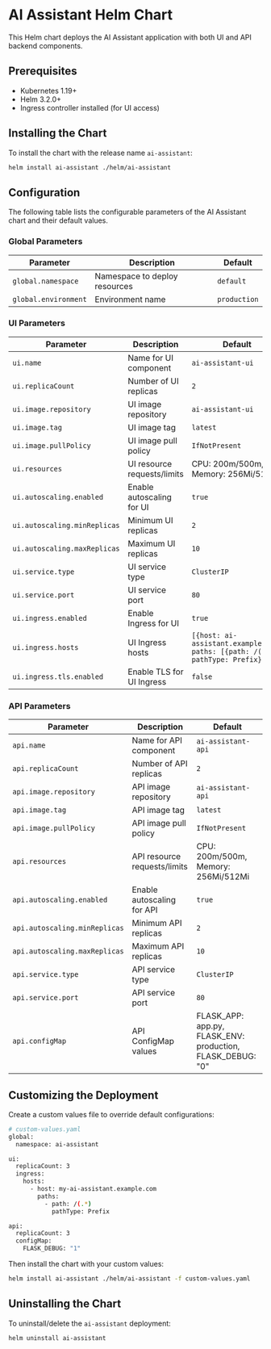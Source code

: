 
# AI Assistant Helm Chart

This Helm chart deploys the AI Assistant application with both UI and API backend components.

## Prerequisites

- Kubernetes 1.19+
- Helm 3.2.0+
- Ingress controller installed (for UI access)

## Installing the Chart

To install the chart with the release name `ai-assistant`:

```bash
helm install ai-assistant ./helm/ai-assistant
```

## Configuration

The following table lists the configurable parameters of the AI Assistant chart and their default values.

### Global Parameters

| Parameter | Description | Default |
|-----------|-------------|---------|
| `global.namespace` | Namespace to deploy resources | `default` |
| `global.environment` | Environment name | `production` |

### UI Parameters

| Parameter | Description | Default |
|-----------|-------------|---------|
| `ui.name` | Name for UI component | `ai-assistant-ui` |
| `ui.replicaCount` | Number of UI replicas | `2` |
| `ui.image.repository` | UI image repository | `ai-assistant-ui` |
| `ui.image.tag` | UI image tag | `latest` |
| `ui.image.pullPolicy` | UI image pull policy | `IfNotPresent` |
| `ui.resources` | UI resource requests/limits | CPU: 200m/500m, Memory: 256Mi/512Mi |
| `ui.autoscaling.enabled` | Enable autoscaling for UI | `true` |
| `ui.autoscaling.minReplicas` | Minimum UI replicas | `2` |
| `ui.autoscaling.maxReplicas` | Maximum UI replicas | `10` |
| `ui.service.type` | UI service type | `ClusterIP` |
| `ui.service.port` | UI service port | `80` |
| `ui.ingress.enabled` | Enable Ingress for UI | `true` |
| `ui.ingress.hosts` | UI Ingress hosts | `[{host: ai-assistant.example.com, paths: [{path: /(.*), pathType: Prefix}]}]` |
| `ui.ingress.tls.enabled` | Enable TLS for UI Ingress | `false` |

### API Parameters

| Parameter | Description | Default |
|-----------|-------------|---------|
| `api.name` | Name for API component | `ai-assistant-api` |
| `api.replicaCount` | Number of API replicas | `2` |
| `api.image.repository` | API image repository | `ai-assistant-api` |
| `api.image.tag` | API image tag | `latest` |
| `api.image.pullPolicy` | API image pull policy | `IfNotPresent` |
| `api.resources` | API resource requests/limits | CPU: 200m/500m, Memory: 256Mi/512Mi |
| `api.autoscaling.enabled` | Enable autoscaling for API | `true` |
| `api.autoscaling.minReplicas` | Minimum API replicas | `2` |
| `api.autoscaling.maxReplicas` | Maximum API replicas | `10` |
| `api.service.type` | API service type | `ClusterIP` |
| `api.service.port` | API service port | `80` |
| `api.configMap` | API ConfigMap values | FLASK_APP: app.py, FLASK_ENV: production, FLASK_DEBUG: "0" |

## Customizing the Deployment

Create a custom values file to override default configurations:

```bash
# custom-values.yaml
global:
  namespace: ai-assistant

ui:
  replicaCount: 3
  ingress:
    hosts:
      - host: my-ai-assistant.example.com
        paths:
          - path: /(.*)
            pathType: Prefix

api:
  replicaCount: 3
  configMap:
    FLASK_DEBUG: "1"
```

Then install the chart with your custom values:

```bash
helm install ai-assistant ./helm/ai-assistant -f custom-values.yaml
```

## Uninstalling the Chart

To uninstall/delete the `ai-assistant` deployment:

```bash
helm uninstall ai-assistant
```
